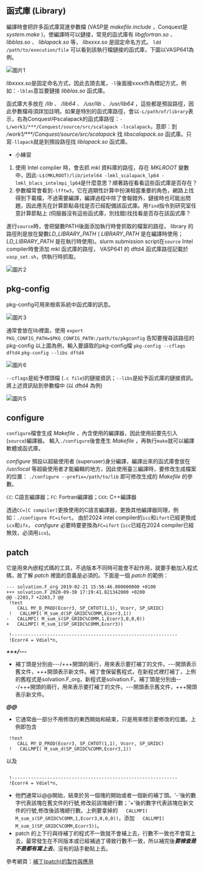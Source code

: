 ## 函式庫 (Library)
編譯時會把許多函式庫寫進參數檔 (VASP是 *makefile.include* ，Conquest是 *system.make* )，使編譯時可以鏈接，常見的函式庫有 *libgfortran.so* 、 *libblas.so* 、 *liblapack.so* 等， *libxxxx.so* 是固定命名方式。
```ldd /path/to/execution/file``` 可以看到該執行檔鏈接的函式庫，下圖以VASP641為例。

![圖片1](https://github.com/ptcharliechen/SUSE15-cluster/assets/128341777/b4d70903-ea37-4884-ae79-96600ff80830)

*libxxxx.so*是固定命名方式，因此去頭去尾，```-l```後面接xxxx作為標記方式，例如：```-lblas```意旨要鏈接 *libblas.so* 函式庫。

函式庫大多放在 */lib* 、 */lib64* 、 */usr/lib* 、 */usr/lib64* ，這些都是預設路徑，因此參數檔毋須詳加註明。如果是特別的函式庫路徑，會以```-L/path/of/library```表示，右為Conquest中scalapack的函式庫路徑：```-L/work1/***/Conquest/source/src/scalapack -lscalapack```，意即：到 */work1/\*\*\*/Conquest/source/src/scalapack* 找 *libscalapack.so* 函式庫。只寫```-llapack```就是到預設路徑找 *liblapack.so* 函式庫。

- 小練習
1. 使用 Intel compiler 時，會去抓 mkl 資料庫的路徑，存在 *MKLROOT* 變數中，因此```-L$(MKLROOT)/lib/intel64 -lmkl_scalapack_lp64 -lmkl_blacs_intelmpi_lp64```是什麼意思？順著路徑看看這些函式庫是否存在？
2. 參數檔常會看到```-lfftw3```，它在週期性計算中扮演相當重要的角色，網路上找得到下載檔，不過需要編譯，編譯過程中除了會報錯外，鏈接時也可能出問題，因此應先在計算節點尋找是否已經配備該函式庫。用```find```指令到研究室任意計算節點上 (伺服器沒有這些函式庫，別找錯)找找看是否存在該函式庫？

進行```source```時，會把變數PATH後面添加執行時會抓取的檔案的路徑， library 的路徑則是放在變數*LD_LIBRARY_PATH* ( *LIBRARY_PATH* 是在編譯時使用； *LD_LIBRARY_PATH* 是在執行時使用)。slurm submission script在```source``` Intel compiler時會添加 mkl 函式庫的路徑， VASP641 的 dftd4 函式庫路徑記載於```vasp_set.sh```，供執行時抓取。

![圖片2](https://github.com/ptcharliechen/SUSE15-cluster/assets/128341777/f0778f5c-1827-4b46-bac1-8e3b5227a60d)

## pkg-config
pkg-config可用來檢索系統中函式庫的訊息。

![圖片3](https://github.com/ptcharliechen/SUSE15-cluster/assets/128341777/dcd27fed-bca0-4989-94a4-6c771a034e7b)

通常會放在lib裡面，使用 ```export PKG_CONFIG_PATH=$PKG_CONFIG_PATH:/path/to/pkgconfig```
告知要搜尋該路徑的pkg-config
以上圖為例，輸入要讀取的pkg-config檔
```pkg-config --cflags dftd4```
```pkg-config --libs dftd4```

![圖片6](https://github.com/ptcharliechen/SUSE15-cluster/assets/128341777/d081a825-d46d-4fb9-8d52-8df933454c92)

```--cflags```是給予標頭檔 (```.c file```)的鏈接資訊；```--libs```是給予函式庫的鏈接資訊。
將上述資訊貼到參數檔中 (以 dftd4 為例)

![圖片5](https://github.com/ptcharliechen/SUSE15-cluster/assets/128341777/b2f89bd1-b326-479e-84ce-ed415cfc24d7)

## configure
```configure```檔會生成 *Makefile*  ，內含使用的編譯器，因此使用前要先引入 (```source```)編譯器。
輸入```./configure```後會產生 *Makefile* ，再執行```make```就可以編譯軟體或函式庫。

*configure* 預設以超級使用者 (superuser)身分編譯，編譯出來的函式庫會放在 */usr/local* 等超級使用者才能編輯的地方，因此使用臺三編譯時，要修改生成檔案的位置： ```./configure --prefix=/path/to/lib``` 即可修改生成的 *Makefile* 的參數。

```CC```: C語言編譯器；```FC```: Fortran編譯器；```CXX```: C++編譯器

透過```CC=[C compiler]```更換使用的C語言編譯器，更換其他編譯器同理，例如：```./configure FC=ifort```。
由於2024 intel compiler的```icc```和```ifort```已經更換成```icx```和```ifx```， *configure* 必要時要更換為```FC=ifort``` (```icc```已經在2024 compiler已經無效，必須用```icx```)。

## patch
它是用來內嵌程式碼的工具，不過版本不同時可能會不起作用，就要手動加入程式碼，故了解 *patch* 裡面的意義是必須的。下面是一個 *patch* 的範例：

```
--- solvation.F_org	2019-02-21 15:56:46.000000000 +0100
+++ solvation.F	2020-09-30 17:19:41.821342000 +0200
@@ -2203,7 +2203,7 @@
 !test
    CALL MY_D_PROD(Ecorr3, SP_CHTOT(1,1), Vcorr, SP_GRIDC)
 !   CALLMPI( M_sum_d(SP_GRIDC%COMM,Ecorr3,1))
-   CALLMPI( M_sum_s(SP_GRIDC%COMM,1,Ecorr3,0,0,0))
+   CALLMPI( M_sum_1(SP_GRIDC%COMM,Ecorr3))
 
 !-------------------------------------------------------------
 !Ecorr4 = Vdiel*n, 
```
***+++/---***
- 補丁頭是分別由---/+++開頭的兩行，用來表示要打補丁的文件。---開頭表示舊文件，+++開頭表示新文件。補丁會保留舊程式，在新程式裡打補丁，上例的舊程式是solvation.F_org，新程式是solvation.F。補丁頭是分別由---/+++開頭的兩行，用來表示要打補丁的文件。---開頭表示舊文件，+++開頭表示新文件。

***@@***
- 它通常由一部分不用修改的東西開始和結束，只是用來標示要修改的位置。上例即包含
```
 !test
    CALL MY_D_PROD(Ecorr3, SP_CHTOT(1,1), Vcorr, SP_GRIDC)
 !   CALLMPI( M_sum_d(SP_GRIDC%COMM,Ecorr3,1))
```
以及
```
 
 !-------------------------------------------------------------
 !Ecorr4 = Vdiel*n, 
```
- 他們通常以@@開始，結束於另一個塊的開始或者一個新的補丁頭。'-'後的數字代表該塊在舊文件的行號,修改前該塊總行數；'+'後的數字代表該塊在新文件的行號,修改後該塊總行數。上例要拿掉的```   CALLMPI( M_sum_s(SP_GRIDC%COMM,1,Ecorr3,0,0,0))```，添加```   CALLMPI( M_sum_1(SP_GRIDC%COMM,Ecorr3))```。
- patch 的上下行與待補丁的程式不一致就不會補上去，行數不一致也不會寫上去，最常發生在不同版本或已經補過丁導致行數不一致，所以補完後***要檢查是不是都有寫上去***，沒有的話手動貼上去。

參考網頁：[補丁(patch)的製作與應用](http://linux-wiki.cn/wiki/zh-tw/%E8%A1%A5%E4%B8%81(patch)%E7%9A%84%E5%88%B6%E4%BD%9C%E4%B8%8E%E5%BA%94%E7%94%A8)
